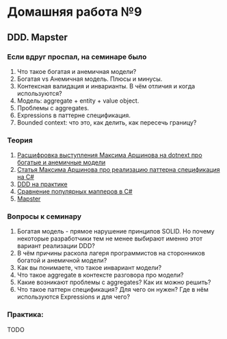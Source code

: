 # Домашняя работа №9

## DDD. Mapster

### Если вдруг проспал, на семинаре было
1. Что такое богатая и анемичная модели?
2. Богатая vs Анемичная модель. Плюсы и минусы.
3. Контексная валидация и инварианты. В чём отличия и когда используются?
4. Модель: aggregate + entity + value object.
5. Проблемы с aggregates.
6. Expressions в паттерне спецификация.
7. Bounded context: что это, как делить, как пересечь границу?

### Теория
1. [Расшифровка выступления Максима Аршинова на dotnext про богатые и анемичные модели](https://habr.com/ru/company/jugru/blog/503868/)
2. [Статья Максима Аршинова про реализацию паттерна спецификация на C#](https://habr.com/ru/articles/325280/)
3. [DDD на практике](https://habr.com/ru/articles/334126/)
4. [Сравнение популярных мапперов в C#](https://www.youtube.com/watch?v=U8gSdQN2jWI&ab_channel=NickChapsas)
5. [Mapster](https://github.com/MapsterMapper/Mapster)

### Вопросы к семинару
1. Богатая модель - прямое нарушение принципов SOLID. Но почему некоторые разработчики тем не менее выбирают именно этот вариант реализации DDD?
2. В чём причины раскола лагеря программистов на сторонников богатой и анемичной модели?
3. Как вы понимаете, что такое инвариант модели?
4. Что такое aggregate в контексте разговора про модели?
5. Какие возникают проблемы с aggregates? Как их можно решить?
6. Что такое паттерн спецификация? Для чего он нужен? Где в нём используются Expressions и для чего?

### Практика:
TODO